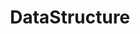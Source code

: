 ---
layout: tag-blog
title: DataStructure
slug: DataStructure
category: devlog
menu: false
order: 2
---